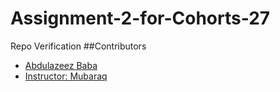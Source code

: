 # Assignment-2-for-Cohorts-27
Repo Verification 
##Contributors
- [Abdulazeez Baba](mailto:delazeez221@gmail.com)
- [Instructor: Mubaraq](https://github.com/mubarraqqq)
  
